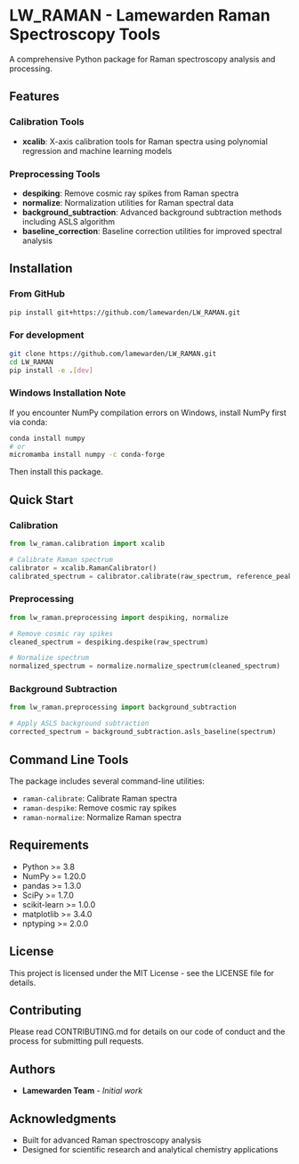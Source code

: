 # LW_RAMAN - Lamewarden Raman Spectroscopy Tools

A comprehensive Python package for Raman spectroscopy analysis and processing.

## Features

### Calibration Tools
- **xcalib**: X-axis calibration tools for Raman spectra using polynomial regression and machine learning models

### Preprocessing Tools
- **despiking**: Remove cosmic ray spikes from Raman spectra
- **normalize**: Normalization utilities for Raman spectral data
- **background_subtraction**: Advanced background subtraction methods including ASLS algorithm
- **baseline_correction**: Baseline correction utilities for improved spectral analysis

## Installation

### From GitHub
```bash
pip install git+https://github.com/lamewarden/LW_RAMAN.git
```

### For development
```bash
git clone https://github.com/lamewarden/LW_RAMAN.git
cd LW_RAMAN
pip install -e .[dev]
```

### Windows Installation Note
If you encounter NumPy compilation errors on Windows, install NumPy first via conda:
```bash
conda install numpy
# or
micromamba install numpy -c conda-forge
```
Then install this package.

## Quick Start

### Calibration
```python
from lw_raman.calibration import xcalib

# Calibrate Raman spectrum
calibrator = xcalib.RamanCalibrator()
calibrated_spectrum = calibrator.calibrate(raw_spectrum, reference_peaks)
```

### Preprocessing
```python
from lw_raman.preprocessing import despiking, normalize

# Remove cosmic ray spikes
cleaned_spectrum = despiking.despike(raw_spectrum)

# Normalize spectrum
normalized_spectrum = normalize.normalize_spectrum(cleaned_spectrum)
```

### Background Subtraction
```python
from lw_raman.preprocessing import background_subtraction

# Apply ASLS background subtraction
corrected_spectrum = background_subtraction.asls_baseline(spectrum)
```

## Command Line Tools

The package includes several command-line utilities:

- `raman-calibrate`: Calibrate Raman spectra
- `raman-despike`: Remove cosmic ray spikes
- `raman-normalize`: Normalize Raman spectra

## Requirements

- Python >= 3.8
- NumPy >= 1.20.0
- pandas >= 1.3.0
- SciPy >= 1.7.0
- scikit-learn >= 1.0.0
- matplotlib >= 3.4.0
- nptyping >= 2.0.0

## License

This project is licensed under the MIT License - see the LICENSE file for details.

## Contributing

Please read CONTRIBUTING.md for details on our code of conduct and the process for submitting pull requests.

## Authors

- **Lamewarden Team** - *Initial work*

## Acknowledgments

- Built for advanced Raman spectroscopy analysis
- Designed for scientific research and analytical chemistry applications